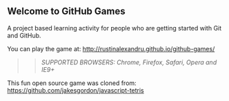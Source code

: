## Welcome to GitHub Games

A project based learning activity for people who are getting started with Git and GitHub.

You can play the game at: http://rustinalexandru.github.io/github-games/

>> _*SUPPORTED BROWSERS*: Chrome, Firefox, Safari, Opera and IE9+_

This fun open source game was cloned from: https://github.com/jakesgordon/javascript-tetris
